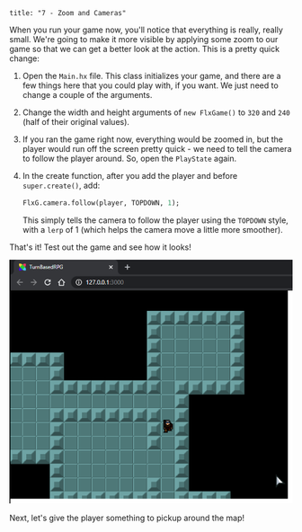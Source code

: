 ```
title: "7 - Zoom and Cameras"
```

When you run your game now, you'll notice that everything is really, really small. We're going to make it more visible by applying some zoom to our game so that we can get a better look at the action. This is a pretty quick change:

1. Open the `Main.hx` file. This class initializes your game, and there are a few things here that you could play with, if you want. We just need to change a couple of the arguments.

2. Change the width and height arguments of `new FlxGame()` to `320` and `240` (half of their original values).

3. If you ran the game right now, everything would be zoomed in, but the player would run off the screen pretty quick - we need to tell the camera to follow the player around. So, open the `PlayState` again.

4. In the create function, after you add the player and before `super.create()`, add:
	
	```haxe
	FlxG.camera.follow(player, TOPDOWN, 1);
	```

	This simply tells the camera to follow the player using the `TOPDOWN` style, with a `lerp` of 1 (which helps the camera move a little more smoother).

That's it! Test out the game and see how it looks!

![](../images/01_tutorial/browser_zoomed.png)

Next, let's give the player something to pickup around the map!
